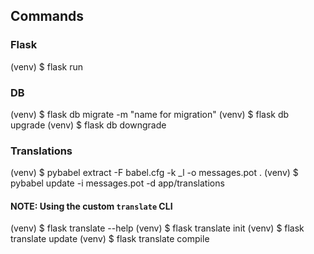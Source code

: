 ## Commands
### Flask
(venv) $ flask run

### DB
(venv) $ flask db migrate -m "name for migration"
(venv) $ flask db upgrade
(venv) $ flask db downgrade

### Translations
(venv) $ pybabel extract -F babel.cfg -k _l -o messages.pot .
(venv) $ pybabel update -i messages.pot -d app/translations

#### NOTE: Using the custom `translate` CLI
(venv) $ flask translate --help
(venv) $ flask translate init
(venv) $ flask translate update
(venv) $ flask translate compile
